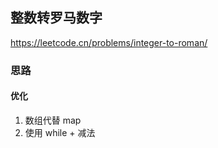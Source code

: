 ## 整数转罗马数字

<https://leetcode.cn/problems/integer-to-roman/>

### 思路

#### 优化

1. 数组代替 map
2. 使用 while + 减法

